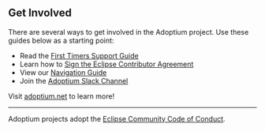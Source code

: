 ## Get Involved

There are several ways to get involved in the Adoptium project. Use these guides below as a starting point:

* Read the [First Timers Support Guide](https://adoptium.net/docs/first-timer-support)
* Learn how to [Sign the Eclipse Contributor Agreement](https://adoptium.net/docs/eca-sign-off)
* View our [Navigation Guide](https://github.com/adoptium/adoptium#eclipse-adoptium)
* Join the [Adoptium Slack Channel](https://adoptium.net/slack)

Visit [adoptium.net](https://adoptium.net) to learn more!

----

Adoptium projects adopt the [Eclipse Community Code of Conduct](https://www.eclipse.org/org/documents/Community_Code_of_Conduct.php).
